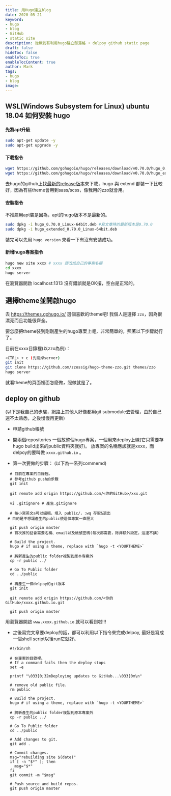 ```yaml
---
title: 用Hugo建立blog
date: 2020-05-21
keyword:
- hugo
- blog
- GitHub
- static site
description: 從無到有利用hugo建立部落格 + delpoy github static page
draft: false
hideToc: false
enableToc: true
enableTocContent: true
author: Mark
tags:
- hugo
- blog
image: 
---
```


<!--more-->

## WSL(Windows Subsystem for Linux) ubuntu 18.04 如何安裝 hugo

#### 先將apt升級
```bash
sudo apt-get update -y
sudo apt-get upgrade -y
```

#### 下載指令
```bash
wget https://github.com/gohugoio/hugo/releases/download/v0.70.0/hugo_0.70.0_Linux-64bit.deb
wget https://github.com/gohugoio/hugo/releases/download/v0.70.0/hugo_extended_0.70.0_Linux-64bit.deb
```
去hugo的github上找[最新的release版本](https://github.com/gohugoio/hugo/releases)來下載，hugo 與 extend 都裝一下比較好，因為有些theme會用到sass/scss，像我用的zzo就會用。


#### 安裝指令
不推薦用apt裝是因為，apt的hugo版本不是最新的。

```bash
sudo dpkg -i hugo_0.70.0_Linux-64bit.deb #寫文章時的最新版本是0.70.0
sudo dpkg -i hugo_extended_0.70.0_Linux-64bit.deb
```
裝完可以先用 `hugo version` 來看一下有沒有安裝成功。

#### 新增hugo專案指令
```bash
hugo new site xxxx # xxxx 請改成自己的專案名稱
cd xxxx
hugo server
```

在瀏覽器開啟 localhost:1313 沒有錯誤就是OK摟，空白是正常的。


## 選擇theme並開啟hugo
去 https://themes.gohugo.io/ 選個喜歡的theme吧!  我個人是選擇 `zzo`，因為很漂亮而且功能很齊全。

要怎麼把theme裝到剛剛產生的hugo專案上呢，非常簡單的，照著以下步驟就行了。

目前在xxxx目錄裡(以zzo為例)：
```bash
<CTRL> + c (先關掉server)
git init
git clone https://github.com/zzossig/hugo-theme-zzo.git themes/zzo
hugo server
```
就看theme的頁面裡面怎麼做，照做就是了。

## deploy on github
(以下是我自己的步驟，網路上其他人好像都用git submodule去管理，由於自己還不太熟悉，之後慢慢再更新)
* 申請github帳號

* 開兩個repositories
  一個放整個hugo專案，一個用來deploy上線(它只需要存hugo build出來的public資料夾就好)。
  放專案的名稱應該就是xxxx，而delpoy的要叫做 `xxxx.github.io` 。

* 第一次要做的步驟： (以下為一系列commemd)

``` shell
  # 目前在專案的目錄裡。
  # 參考github push的步驟
  git init

  git remote add origin https://github.com/<你的GitHub>/xxx.git

  vi .gitignore # 產生.gitignore

  # 按小寫英文a可以編輯，填入 public/，:wq 存取&退出
 # 目的是不想讓產生的public使這個專案一直肥大

  git push origin master
  # 首次推的話會需要名稱、email以及帳號密碼(每次都需要，除非額外設定，這邊不講)

  # Build the project.
  hugo # if using a theme, replace with `hugo -t <YOURTHEME>`

  # 將新產生的public folder複製到原本專案外
  cp -r public ../

  # Go To Public folder
  cd ../public

  # 再產生一個delpoy的git版本
  git init

  git remote add origin https://github.com/<你的GitHub>/xxxx.github.io.git

  git push origin master
```
用瀏覽器開啟 `www.xxxx.github.io` 就可以看到啦!!!

* 之後寫完文章要deploy的話，都可以利用以下指令來完成delpoy, 最好是寫成一個shell script以後run它就好。
``` shell
  #!/bin/sh

  # 在專案的目錄裡。
  # If a command fails then the deploy stops
  set -e

  printf "\033[0;32mDeploying updates to GitHub...\033[0m\n"

  # remove old public file.
  rm public

  # Build the project.
  hugo # if using a theme, replace with `hugo -t <YOURTHEME>`

  # 將新產生的public folder複製到原本專案外
  cp -r public ../

  # Go To Public folder
  cd ../public

  # Add changes to git.
  git add .

  # Commit changes.
  msg="rebuilding site $(date)"
  if [ -n "$*" ]; then
    msg="$*"
  fi
  git commit -m "$msg"

  # Push source and build repos.
  git push origin master
```

